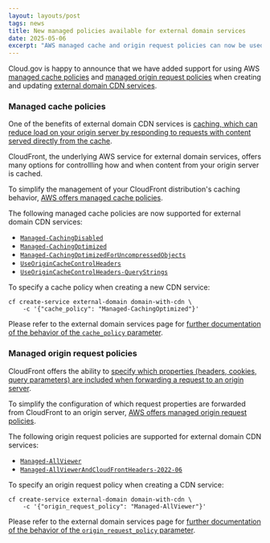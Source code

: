 ```yaml
---
layout: layouts/post
tags: news
title: New managed policies available for external domain services
date: 2025-05-06
excerpt: "AWS managed cache and origin request policies can now be used with external domain services"
---
```


Cloud.gov is happy to announce that we have added support for using AWS [managed cache policies][managed-cache-policies] and [managed origin request policies][managed-origin-request-policies] when creating and updating [external domain CDN services](/docs/services/external-domain-service/).

### Managed cache policies

One of the benefits of external domain CDN services is [caching, which can reduce load on your origin server by responding to requests with content served directly from the cache](https://docs.aws.amazon.com/AmazonCloudFront/latest/DeveloperGuide/ConfiguringCaching.html).

CloudFront, the underlying AWS service for external domain services, offers many options for controllling how and when content from your origin server is cached.

To simplify the management of your CloudFront distribution's caching behavior, [AWS offers managed cache policies][managed-cache-policies].

The following managed cache policies are now supported for external domain CDN services:

- [`Managed-CachingDisabled`](https://docs.aws.amazon.com/AmazonCloudFront/latest/DeveloperGuide/using-managed-cache-policies.html#managed-cache-policy-caching-disabled)
- [`Managed-CachingOptimized`](https://docs.aws.amazon.com/AmazonCloudFront/latest/DeveloperGuide/using-managed-cache-policies.html#managed-cache-caching-optimized)
- [`Managed-CachingOptimizedForUncompressedObjects`](https://docs.aws.amazon.com/AmazonCloudFront/latest/DeveloperGuide/using-managed-cache-policies.html#managed-cache-policy-caching-disabled)
- [`UseOriginCacheControlHeaders`](https://docs.aws.amazon.com/AmazonCloudFront/latest/DeveloperGuide/using-managed-cache-policies.html#managed-cache-policy-caching-disabled)
- [`UseOriginCacheControlHeaders-QueryStrings`](https://docs.aws.amazon.com/AmazonCloudFront/latest/DeveloperGuide/using-managed-cache-policies.html#managed-cache-policy-origin-cache-headers-query-strings)

To specify a cache policy when creating a new CDN service:

```shell
cf create-service external-domain domain-with-cdn \
    -c '{"cache_policy": "Managed-CachingOptimized"}'
```

Please refer to the external domain services page for [further documentation of the behavior of the `cache_policy` parameter](/docs/services/external-domain-service/#cache_policy-parameter).

### Managed origin request policies

CloudFront offers the ability to [specify which properties (headers, cookies, query parameters) are included when forwarding a request to an origin server](https://docs.aws.amazon.com/AmazonCloudFront/latest/DeveloperGuide/origin-request-understand-origin-request-policy.html#origin-request-understand-origin-request-policy-settings).

To simplify the configuration of which request properties are forwarded from CloudFront to an origin server, [AWS offers managed origin request policies][managed-origin-request-policies].

The following origin request policies are supported for external domain CDN services:

- [`Managed-AllViewer`](https://docs.aws.amazon.com/AmazonCloudFront/latest/DeveloperGuide/using-managed-origin-request-policies.html#managed-origin-request-policy-all-viewer)
- [`Managed-AllViewerAndCloudFrontHeaders-2022-06`](https://docs.aws.amazon.com/AmazonCloudFront/latest/DeveloperGuide/using-managed-origin-request-policies.html#managed-origin-request-policy-all-viewer-and-cloudfront)

To specify an origin request policy when creating a CDN service:

```shell
cf create-service external-domain domain-with-cdn \
    -c '{"origin_request_policy": "Managed-AllViewer"}'
```

Please refer to the external domain services page for [further documentation of the behavior of the `origin_request_policy` parameter](/docs/services/external-domain-service/#origin_request_policy-parameter).

[managed-cache-policies]: https://docs.aws.amazon.com/AmazonCloudFront/latest/DeveloperGuide/using-managed-cache-policies.html#managed-cache-policy-origin-cache-headers-query-strings
[managed-origin-request-policies]: https://docs.aws.amazon.com/AmazonCloudFront/latest/DeveloperGuide/using-managed-origin-request-policies.html
